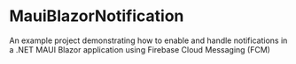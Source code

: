 # MauiBlazorNotification
An example project demonstrating how to enable and handle notifications in a .NET MAUI Blazor application using Firebase Cloud Messaging (FCM)
